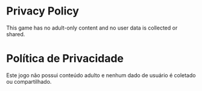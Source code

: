 # Privacy Policy

This game has no adult-only content and no user data is collected or shared.

# Política de Privacidade

Este jogo não possui conteúdo adulto e nenhum dado de usuário é coletado ou compartilhado.
